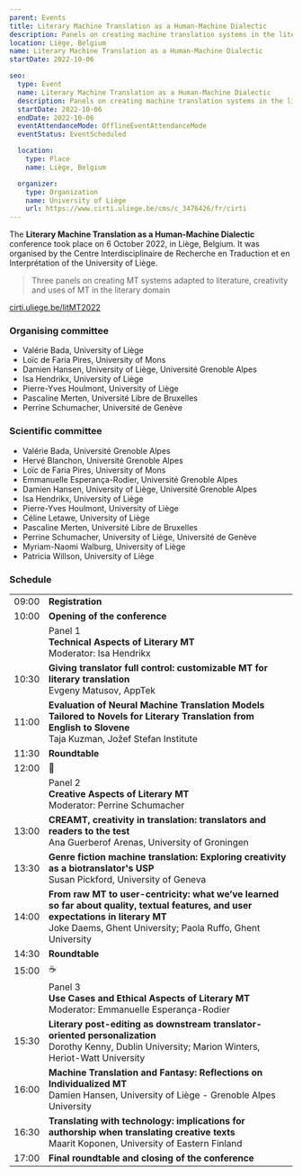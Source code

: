 ```yaml
---
parent: Events
title: Literary Machine Translation as a Human-Machine Dialectic
description: Panels on creating machine translation systems in the literary domain
location: Liège, Belgium
name: Literary Machine Translation as a Human-Machine Dialectic
startDate: 2022-10-06

seo:
  type: Event
  name: Literary Machine Translation as a Human-Machine Dialectic
  description: Panels on creating machine translation systems in the literary domain
  startDate: 2022-10-06
  endDate: 2022-10-06
  eventAttendanceMode: OfflineEventAttendanceMode
  eventStatus: EventScheduled

  location:
    type: Place
    name: Liège, Belgium

  organizer:
    type: Organization
    name: University of Liège
    url: https://www.cirti.uliege.be/cms/c_3476426/fr/cirti
---
```


The **Literary Machine Translation as a Human-Machine Dialectic** conference took place on 6 October 2022, in Liège, Belgium.
It was organised by the Centre Interdisciplinaire de Recherche en Traduction et en Interprétation of the University of Liège.


> Three panels on creating MT systems adapted to literature, creativity and uses of MT in the literary domain


[cirti.uliege.be/litMT2022](https://www.cirti.uliege.be/litMT2022)

### Organising committee

- Valérie Bada, University of Liège
- Loïc de Faria Pires, University of Mons
- Damien Hansen, University of Liège, Université Grenoble Alpes
- Isa Hendrikx, University of Liège
- Pierre-Yves Houlmont, University of Liège
- Pascaline Merten, Université Libre de Bruxelles
- Perrine Schumacher, Université de Genève

### Scientific committee

- Valérie Bada, Université Grenoble Alpes
- Hervé Blanchon, Université Grenoble Alpes
- Loïc de Faria Pires, University of Mons
- Emmanuelle Esperança-Rodier, Université Grenoble Alpes
- Damien Hansen, University of Liège, Université Grenoble Alpes
- Isa Hendrikx, University of Liège
- Pierre-Yves Houlmont, University of Liège
- Céline Letawe, University of Liège
- Pascaline Merten, Université Libre de Bruxelles
- Perrine Schumacher, University of Liège, Université de Genève
- Myriam-Naomi Walburg, University of Liège
- Patricia Willson, University of Liège


### Schedule

|     |     |
| --- | --- |
| 09:00 | **Registration** |
| 10:00 | **Opening of the conference** |
|  | Panel 1 <br>**Technical Aspects of Literary MT** <br>Moderator: Isa Hendrikx |
| 10:30 | **Giving translator full control: customizable MT for literary translation** <br>Evgeny Matusov, AppTek |
| 11:00 | **Evaluation of Neural Machine Translation Models Tailored to Novels for Literary Translation from English to Slovene** <br>Taja Kuzman, Jožef Stefan Institute |
| 11:30 | **Roundtable** |
| 12:00 | 🍴 |
|  | Panel 2 <br>**Creative Aspects of Literary MT** <br>Moderator: Perrine Schumacher |
| 13:00 | **CREAMT, creativity in translation: translators and readers to the test** <br>Ana Guerberof Arenas, University of Groningen |
| 13:30 | **Genre fiction machine translation: Exploring creativity as a biotranslator's USP** <br>Susan Pickford, University of Geneva |
| 14:00 | **From raw MT to user-centricity: what we’ve learned so far about quality, textual features, and user expectations in literary MT** <br>Joke Daems, Ghent University; Paola Ruffo, Ghent University |
| 14:30 | **Roundtable** |
| 15:00 | ☕️ |
|  | Panel 3 <br>**Use Cases and Ethical Aspects of Literary MT** <br>Moderator: Emmanuelle Esperança-Rodier |
| 15:30 | **Literary post-editing as downstream translator-oriented personalization** <br>Dorothy Kenny, Dublin University; Marion Winters, Heriot-Watt University |
| 16:00 | **Machine Translation and Fantasy: Reflections on Individualized MT** <br>Damien Hansen, University of Liège - Grenoble Alpes University |
| 16:30 | **Translating with technology: implications for authorship when translating creative texts** <br>Maarit Koponen, University of Eastern Finland |
| 17:00 | **Final roundtable and closing of the conference** |
